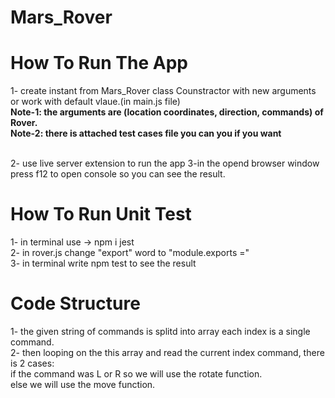 # Mars_Rover

<h1>How To Run The App</h1>
1- create instant from Mars_Rover class Counstractor with new arguments or work with default vlaue.(in main.js file) </br>
         <b>Note-1: the arguments are (location coordinates, direction, commands) of Rover. </b> </br>
         <b>Note-2: there is attached test cases file you can you if you want </b> </br></br>

2- use live server extension to run the app 
3-in the opend browser window press f12 to open console so you can see the result.
         
         
<h1>How To Run Unit Test</h1>
1- in terminal use -> npm i jest </br>
2- in rover.js change "export" word to "module.exports ="  </br>
3- in terminal write npm test to see the result  </br>



<h1>Code Structure</h1>

1- the given string of commands is splitd into array each index is a single command.  </br>
2- then looping on the this array and read the current index command, there is 2 cases:  </br>
    if the command was L or R so we will use the rotate function. </br>
    else we will use the move function.
